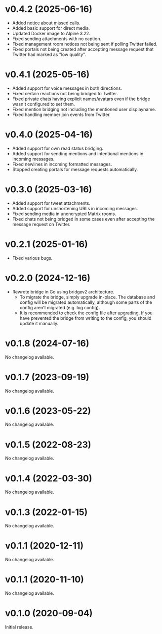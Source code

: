 # v0.4.2 (2025-06-16)

* Added notice about missed calls.
* Added basic support for direct media.
* Updated Docker image to Alpine 3.22.
* Fixed sending attachments with no caption.
* Fixed management room notices not being sent if polling Twitter failed.
* Fixed portals not being created after accepting message request that Twitter
  had marked as "low quality".

# v0.4.1 (2025-05-16)

* Added support for voice messages in both directions.
* Fixed certain reactions not being bridged to Twitter.
* Fixed private chats having explicit names/avatars even if the bridge wasn't
  configured to set them.
* Fixed mention bridging not including the mentioned user displayname.
* Fixed handling member join events from Twitter.

# v0.4.0 (2025-04-16)

* Added support for own read status bridging.
* Added support for sending mentions and intentional mentions in incoming messages.
* Fixed newlines in incoming formatted messages.
* Stopped creating portals for message requests automatically.

# v0.3.0 (2025-03-16)

* Added support for tweet attachments.
* Added support for unshortening URLs in incoming messages.
* Fixed sending media in unencrypted Matrix rooms.
* Fixed chats not being bridged in some cases even after accepting the message
  request on Twitter.

# v0.2.1 (2025-01-16)

* Fixed various bugs.

# v0.2.0 (2024-12-16)

* Rewrote bridge in Go using bridgev2 architecture.
  * To migrate the bridge, simply upgrade in-place. The database and config
    will be migrated automatically, although some parts of the config aren't
    migrated (e.g. log config).
  * It is recommended to check the config file after upgrading. If you have
    prevented the bridge from writing to the config, you should update it
    manually.

# v0.1.8 (2024-07-16)

No changelog available.

# v0.1.7 (2023-09-19)

No changelog available.

# v0.1.6 (2023-05-22)

No changelog available.

# v0.1.5 (2022-08-23)

No changelog available.

# v0.1.4 (2022-03-30)

No changelog available.

# v0.1.3 (2022-01-15)

No changelog available.

# v0.1.1 (2020-12-11)

No changelog available.

# v0.1.1 (2020-11-10)

No changelog available.

# v0.1.0 (2020-09-04)

Initial release.
